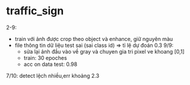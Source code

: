 ﻿# traffic_sign
2-9:
  - train với ảnh được crop theo object và enhance, giữ nguyên màu
  - file thông tin dữ liệu test sai (sai class id) => tỉ lệ dự đoán 0.3
9/9:
	- sửa lại ảnh đầu vào về gray và chuyen gia tri pixel ve khoang [0,1]
	- train: 30 epoches
	- acc on data test: 0.98
	
7/10:
	detect lệch nhiều,err khoảng 2.3 
